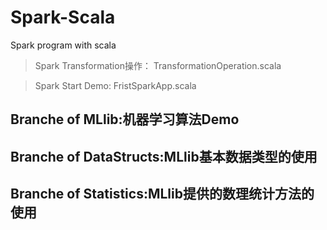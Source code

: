 # Spark-Scala
Spark program with scala

>Spark Transformation操作： TransformationOperation.scala

>Spark Start Demo: FristSparkApp.scala

## Branche of MLlib:机器学习算法Demo

## Branche of DataStructs:MLlib基本数据类型的使用

## Branche of Statistics:MLlib提供的数理统计方法的使用
